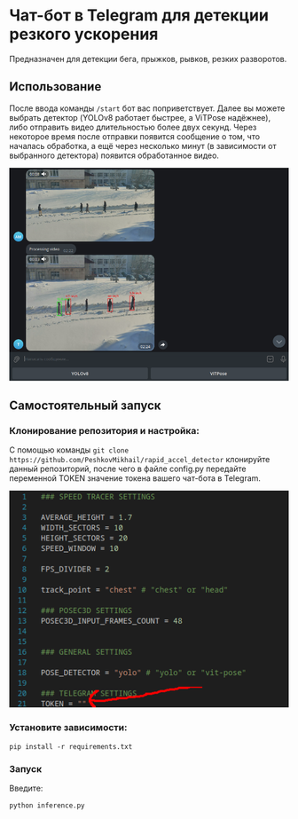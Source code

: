 # Чат-бот в Telegram для детекции резкого ускорения
Предназначен для детекции бега, прыжков, рывков, резких разворотов.
## Использование
После ввода команды `/start` бот вас поприветствует. Далее вы можете выбрать детектор (YOLOv8 работает быстрее, а ViTPose надёжнее), либо отправить видео длительностью более двух секунд. Через некоторое время после отправки появится сообщение о том, что началась обработка, а ещё через несколько минут (в зависимости от выбранного детектора) появится обработанное видео.

![Screenshot Telegram.](./images/Screenshot_telegram.png)
## Самостоятельный запуск
### Клонирование репозитория и настройка:
С помощью команды `git clone https://github.com/PeshkovMikhail/rapid_accel_detector` клонируйте данный репозиторий, после чего в файле config.py передайте переменной TOKEN значение токена вашего чат-бота в Telegram.

![Screenshot VS Code](./images/Screenshot_vsCode.png)

### Установите зависимости:
```
pip install -r requirements.txt
```

### Запуск
Введите:
```
python inference.py
```